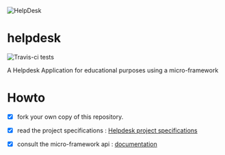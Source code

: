 ![HelpDesk](http://angular.kobject.net/git/phalconist/helpdesk.png "HelpDesk")
# helpdesk
![Travis-ci tests](https://travis-ci.org/jcheron/helpdesk.svg?branch=tests "Travis-ci")

A Helpdesk Application for educational purposes using a micro-framework
# Howto

- [x] fork your own copy of this repository.
- [x] read the project specifications : [Helpdesk project specifications](http://slamwiki.kobject.net/slam4/helpdesk/)
- [x] consult the micro-framework api : [documentation](http://api.kobject.net/micro-framework/)

